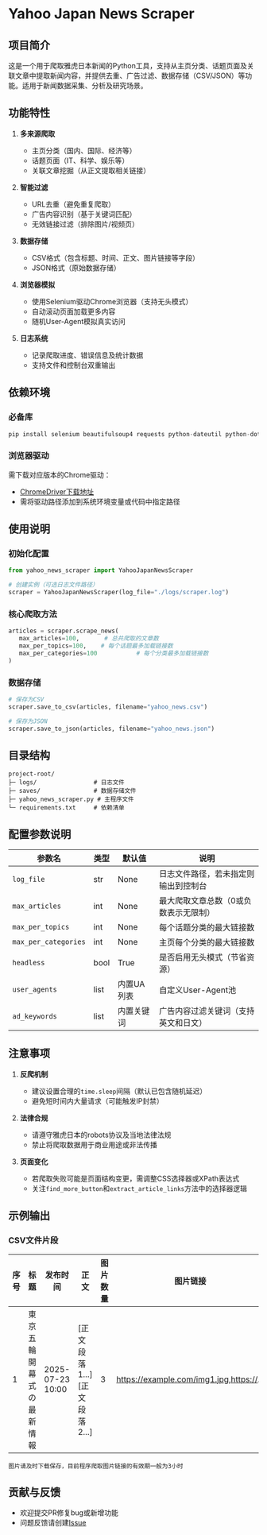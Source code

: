 
# Yahoo Japan News Scraper

## 项目简介
这是一个用于爬取雅虎日本新闻的Python工具，支持从主页分类、话题页面及关联文章中提取新闻内容，并提供去重、广告过滤、数据存储（CSV/JSON）等功能。适用于新闻数据采集、分析及研究场景。


## 功能特性
1. **多来源爬取**  
   - 主页分类（国内、国际、经济等）  
   - 话题页面（IT、科学、娱乐等）  
   - 关联文章挖掘（从正文提取相关链接）  

2. **智能过滤**  
   - URL去重（避免重复爬取）  
   - 广告内容识别（基于关键词匹配）  
   - 无效链接过滤（排除图片/视频页）  

3. **数据存储**  
   - CSV格式（包含标题、时间、正文、图片链接等字段）  
   - JSON格式（原始数据存储）  

4. **浏览器模拟**  
   - 使用Selenium驱动Chrome浏览器（支持无头模式）  
   - 自动滚动页面加载更多内容  
   - 随机User-Agent模拟真实访问  

5. **日志系统**  
   - 记录爬取进度、错误信息及统计数据  
   - 支持文件和控制台双重输出  


## 依赖环境
### 必备库
```python
pip install selenium beautifulsoup4 requests python-dateutil python-dotenv
```

### 浏览器驱动
需下载对应版本的Chrome驱动：  
- [ChromeDriver下载地址](https://sites.google.com/chromium.org/driver/)  
- 需将驱动路径添加到系统环境变量或代码中指定路径  


## 使用说明
### 初始化配置
```python
from yahoo_news_scraper import YahooJapanNewsScraper

# 创建实例（可选日志文件路径）
scraper = YahooJapanNewsScraper(log_file="./logs/scraper.log")
```

### 核心爬取方法
```python
articles = scraper.scrape_news(
   max_articles=100,       # 总共爬取的文章数
   max_per_topics=100,    # 每个话题最多加载链接数
   max_per_categories=100           # 每个分类最多加载链接数
)
```

### 数据存储
```python
# 保存为CSV
scraper.save_to_csv(articles, filename="yahoo_news.csv")

# 保存为JSON
scraper.save_to_json(articles, filename="yahoo_news.json")
```


## 目录结构
```
project-root/
├─ logs/                # 日志文件
├─ saves/               # 数据存储文件
├─ yahoo_news_scraper.py # 主程序文件
└─ requirements.txt     # 依赖清单
```


## 配置参数说明
| 参数名               | 类型       | 默认值       | 说明                                                                 |
|----------------------|------------|--------------|----------------------------------------------------------------------|
| `log_file`           | str        | None         | 日志文件路径，若未指定则输出到控制台                               |
| `max_articles`       | int        | None         | 最大爬取文章总数（0或负数表示无限制）                             |
| `max_per_topics`     | int        | None         | 每个话题分类的最大链接数                                           |
| `max_per_categories` | int        | None         | 主页每个分类的最大链接数                                           |
| `headless`           | bool       | True         | 是否启用无头模式（节省资源）                                       |
| `user_agents`        | list       | 内置UA列表   | 自定义User-Agent池                                                  |
| `ad_keywords`        | list       | 内置关键词   | 广告内容过滤关键词（支持英文和日文）                               |


## 注意事项
1. **反爬机制**  
   - 建议设置合理的`time.sleep`间隔（默认已包含随机延迟）  
   - 避免短时间内大量请求（可能触发IP封禁）  

2. **法律合规**  
   - 请遵守雅虎日本的robots协议及当地法律法规  
   - 禁止将爬取数据用于商业用途或非法传播  

3. **页面变化**  
   - 若爬取失败可能是页面结构变更，需调整CSS选择器或XPath表达式  
   - 关注`find_more_button`和`extract_article_links`方法中的选择器逻辑  


## 示例输出
### CSV文件片段
| 序号 | 标题                          | 发布时间          | 正文                          | 图片数量 | 图片链接                                  | 原文链接                          | 来源         |
|------|-------------------------------|-------------------|-------------------------------|----------|-------------------------------------------|-----------------------------------|--------------|
| 1    | 東京五輪開幕式の最新情報      | 2025-07-23 10:00 | [正文段落1...][正文段落2...]   | 3        | https://example.com/img1.jpg,https://...   | https://news.yahoo.co.jp/...      | Yahoo Japan  |
```plain text
图片请及时下载保存，目前程序爬取图片链接的有效期一般为3小时
```

## 贡献与反馈
- 欢迎提交PR修复bug或新增功能  
- 问题反馈请创建[Issue](https://github.com/wangyuze18/newscraper/issues)  
